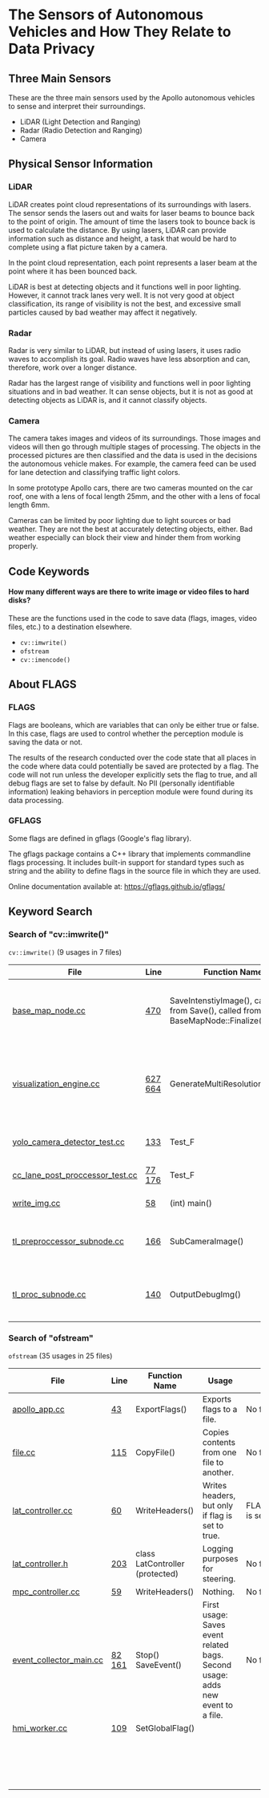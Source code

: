 # The Sensors of Autonomous Vehicles and How They Relate to Data Privacy

## Three Main Sensors
These are the three main sensors used by the Apollo autonomous vehicles to sense and interpret their surroundings.

* LiDAR (Light Detection and Ranging)
* Radar (Radio Detection and Ranging) 
* Camera

## Physical Sensor Information

### LiDAR

LiDAR creates point cloud representations of its surroundings with lasers. The sensor sends the lasers out and waits for laser beams to bounce back to the point of origin. The amount of time the lasers took to bounce back is used to calculate the distance. By using lasers, LiDAR can provide information such as distance and height, a task that would be hard to complete using a flat picture taken by a camera. 

In the point cloud representation, each point represents a laser beam at the point where it has been bounced back. 

LiDAR is best at detecting objects and it functions well in poor lighting. However, it cannot track lanes very well. It is not very good at object classification, its range of visibility is not the best, and excessive small particles caused by bad weather may affect it negatively.

### Radar

Radar is very similar to LiDAR, but instead of using lasers, it uses radio waves to accomplish its goal. Radio waves have less absorption and can, therefore, work over a longer distance. 

Radar has the largest range of visibility and functions well in poor lighting situations and in bad weather. It can sense objects, but it is not as good at detecting objects as LiDAR is, and it cannot classify objects.

### Camera

The camera takes images and videos of its surroundings. Those images and videos will then go through multiple stages of processing. The objects in the processed pictures are then classified and the data is used in the decisions the autonomous vehicle makes. For example, the camera feed can be used for lane detection and classifying traffic light colors. 

In some prototype Apollo cars, there are two cameras mounted on the car roof, one with a lens of focal length 25mm, and the other with a lens of focal length 6mm.

Cameras can be limited by poor lighting due to light sources or bad weather. They are not the best at accurately detecting objects, either. Bad weather especially can block their view and hinder them from working properly. 

## Code Keywords 
#### How many different ways are there to write image or video files to hard disks?

These are the functions used in the code to save data (flags, images, video files, etc.) to a destination elsewhere.

* `cv::imwrite()`
* `ofstream`
* `cv::imencode()`


## About FLAGS

### FLAGS

Flags are booleans, which are variables that can only be either true or false. In this case, flags are used to control whether the perception module is saving the data or not.

The results of the research conducted over the code state that all places in the code where data could potentially be saved are protected by a flag. The code will not run unless the developer explicitly sets the flag to true, and all debug flags are set to false by default. No PII (personally identifiable information) leaking behaviors in perception module were found during its data processing.

### GFLAGS

Some flags are defined in gflags (Google's flag library). 

The gflags package contains a C++ library that implements commandline flags processing. It includes built-in support for standard types such as string and the ability to define flags in the source file in which they are used. 

Online documentation available at: https://gflags.github.io/gflags/

## Keyword Search

 ### Search of "cv::imwrite()" 
 
 `cv::imwrite()` (9 usages in 7 files) 
 
 
| File    | Line | Function Name | Usage | Flags Involved |
| ----------- | ----------- |----------- |----------- |----------- |
| [base_map_node.cc](https://github.com/ApolloAuto/apollo/blob/r3.0.0/modules/localization/msf/local_map/base_map/base_map_node.cc)      | [470](https://github.com/ApolloAuto/apollo/blob/r3.0.0/modules/localization/msf/local_map/base_map/base_map_node.cc#L470)       | SaveIntenstiyImage(), called from Save(), called from BaseMapNode::Finalize() | Saves/resizes a map image (only if flag is set to be true; false by default).| is_changed_, set to false in Init(), Line 53 |
| [visualization_engine.cc](https://github.com/ApolloAuto/apollo/blob/r3.0.0/modules/localization/msf/local_tool/local_visualization/engine/visualization_engine.cc)      |[627](https://github.com/ApolloAuto/apollo/blob/r3.0.0/modules/localization/msf/local_tool/local_visualization/engine/visualization_engine.cc#L627) [664](https://github.com/ApolloAuto/apollo/blob/r3.0.0/modules/localization/msf/local_tool/local_visualization/engine/visualization_engine.cc#L664)| GenerateMultiResolutionImages() | Copies images. | First usage has no flags and is used upon initialization of the VisualizationEngine. Second usage is controlled by a local variable called "flag" and is true if a path exists. |
| [yolo_camera_detector_test.cc](https://github.com/ApolloAuto/apollo/blob/r3.0.0/modules/perception/obstacle/camera/detector/yolo_camera_detector/yolo_camera_detector_test.cc) | [133](https://github.com/ApolloAuto/apollo/blob/r3.0.0/modules/perception/obstacle/camera/detector/yolo_camera_detector/yolo_camera_detector_test.cc#L133)| Test_F | Testing- not part of the final program. | N/A |
| [cc_lane_post_proccessor_test.cc](https://github.com/ApolloAuto/apollo/blob/r3.0.0/modules/perception/obstacle/camera/lane_post_process/cc_lane_post_processor/cc_lane_post_processor_test.cc) | [77](https://github.com/ApolloAuto/apollo/blob/r3.0.0/modules/perception/obstacle/camera/lane_post_process/cc_lane_post_processor/cc_lane_post_processor_test.cc#L77) [176](https://github.com/ApolloAuto/apollo/blob/r3.0.0/modules/perception/obstacle/camera/lane_post_process/cc_lane_post_processor/cc_lane_post_processor_test.cc#L176) | Test_F | Testing- not part of the final program. | N/A |
| [write_img.cc](https://github.com/ApolloAuto/apollo/blob/r3.0.0/modules/perception/obstacle/lidar/segmentation/cnnseg/write_img.cc) | [58](https://github.com/ApolloAuto/apollo/blob/r3.0.0/modules/perception/obstacle/lidar/segmentation/cnnseg/write_img.cc#L58)| (int) main() | Saves LiDAR images. | No flags. |
| [tl_preproccessor_subnode.cc](https://github.com/ApolloAuto/apollo/blob/r3.0.0/modules/perception/traffic_light/onboard/tl_preprocessor_subnode.cc) | [166](https://github.com/ApolloAuto/apollo/blob/r3.0.0/modules/perception/traffic_light/onboard/tl_preprocessor_subnode.cc#L166)| SubCameraImage() | Saves image (only if flag is set to be true). | FLAGS_output_raw_img is set to false when initialized in [perception_gflags.cc](https://github.com/ApolloAuto/apollo/blob/r3.0.0/modules/perception/common/perception_gflags.cc#L95), line 95. |
| [tl_proc_subnode.cc](https://github.com/ApolloAuto/apollo/blob/r3.0.0/modules/perception/traffic_light/onboard/tl_proc_subnode.cc) | [140](https://github.com/ApolloAuto/apollo/blob/r3.0.0/modules/perception/traffic_light/onboard/tl_proc_subnode.cc#L140) | OutputDebugImg() | Saves image (only if flag is set to be true). | FLAGS_output_debug_img is set to false when initialized in [perception_gflags.cc](https://github.com/ApolloAuto/apollo/blob/r3.0.0/modules/perception/common/perception_gflags.cc#L96), line 96. |

### Search of "ofstream"
 
 `ofstream` (35 usages in 25 files) 
 
 
| File     | Line | Function Name | Usage | Flags Involved |
| ----------- | ----------- |----------- |----------- |----------- |
| [apollo_app.cc](https://github.com/ApolloAuto/apollo/blob/r3.0.0/modules/common/apollo_app.cc) | [43](https://github.com/ApolloAuto/apollo/blob/r3.0.0/modules/common/apollo_app.cc#L43) | ExportFlags() | Exports flags to a file. | No flags. |
| [file.cc](https://github.com/ApolloAuto/apollo/blob/r3.0.0/modules/common/util/file.cc) | [115](https://github.com/ApolloAuto/apollo/blob/r3.0.0/modules/common/util/file.cc#L115) | CopyFile() | Copies contents from one file to another. | No flags. |
| [lat_controller.cc](https://github.com/ApolloAuto/apollo/blob/r3.0.0/modules/control/controller/lat_controller.cc) | [60](https://github.com/ApolloAuto/apollo/blob/r3.0.0/modules/control/controller/lat_controller.cc#L60) | WriteHeaders() | Writes headers, but only if flag is set to true. | FLAGS_enable_csv_debug is set to false by default. |
| [lat_controller.h](https://github.com/ApolloAuto/apollo/blob/r3.0.0/modules/control/controller/lat_controller.h) | [203](https://github.com/ApolloAuto/apollo/blob/r3.0.0/modules/control/controller/lat_controller.h#L203) | class LatController (protected) | Logging purposes for steering. | No flags. |
| [mpc_controller.cc](https://github.com/ApolloAuto/apollo/blob/r3.0.0/modules/control/controller/mpc_controller.cc) | [59](https://github.com/ApolloAuto/apollo/blob/r3.0.0/modules/control/controller/mpc_controller.cc#L59) | WriteHeaders() | Nothing. | No flags. |
| [event_collector_main.cc](https://github.com/ApolloAuto/apollo/blob/r3.0.0/modules/data/tools/event_collector_main.cc) | [82](https://github.com/ApolloAuto/apollo/blob/r3.0.0/modules/data/tools/event_collector_main.cc#L82) [161](https://github.com/ApolloAuto/apollo/blob/r3.0.0/modules/data/tools/event_collector_main.cc#L161)| Stop()     SaveEvent() | First usage: Saves event related bags. Second usage: adds new event to a file. | No flags. |
| [hmi_worker.cc](https://github.com/ApolloAuto/apollo/blob/r3.0.0/modules/dreamview/backend/hmi/hmi_worker.cc) | [109](https://github.com/ApolloAuto/apollo/blob/r3.0.0/modules/dreamview/backend/hmi/hmi_worker.cc#L109) | SetGlobalFlag() | | |
| []() | []() | | | |
| []() | []() | | | |
| []() | []() | | | |
| []() | []() | | | |
| []() | []() | | | |
| []() | []() | | | |
| []() | []() | | | |
| []() | []() | | | |
| []() | []() | | | |
| []() | []() | | | |
| []() | []() | | | |
| []() | []() | | | |
| []() | []() | | | |
| []() | []() | | | |
| []() | []() | | | |
| []() | []() | | | |
| []() | []() | | | |
| []() | []() | | | |
